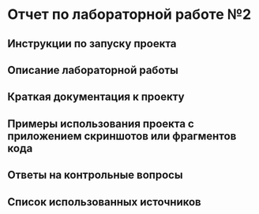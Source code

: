 # Отчет по лабораторной работе №2

## Инструкции по запуску проекта

## Описание лабораторной работы

## Краткая документация к проекту

## Примеры использования проекта с приложением скриншотов или фрагментов кода

## Ответы на контрольные вопросы

## Список использованных источников

